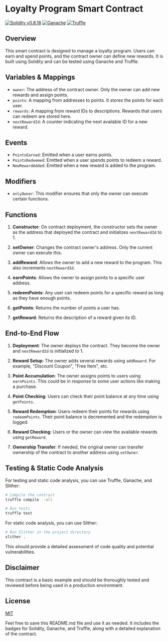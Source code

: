 # Loyalty Program Smart Contract

[![Solidity v0.8.18](https://img.shields.io/badge/Solidity-v0.8.18-blue.svg)](https://soliditylang.org/) [![Ganache](https://img.shields.io/badge/Ganache-CLI-orange.svg)](https://www.trufflesuite.com/ganache) [![Truffle](https://img.shields.io/badge/Truffle-v5.11.4-green.svg)](https://www.trufflesuite.com/truffle)

## Overview

This smart contract is designed to manage a loyalty program. Users can earn and spend points, and the contract owner can define new rewards. It is built using Solidity and can be tested using Ganache and Truffle.

## Variables & Mappings

- `owner`: The address of the contract owner. Only the owner can add new rewards and assign points.
- `points`: A mapping from addresses to points. It stores the points for each user.
- `rewards`: A mapping from reward IDs to descriptions. Rewards that users can redeem are stored here.
- `nextRewardId`: A counter indicating the next available ID for a new reward.

## Events

- `PointsEarned`: Emitted when a user earns points.
- `PointsRedeemed`: Emitted when a user spends points to redeem a reward.
- `NewRewardAdded`: Emitted when a new reward is added to the program.

## Modifiers

- `onlyOwner`: This modifier ensures that only the owner can execute certain functions.

## Functions

1. **Constructor**: On contract deployment, the constructor sets the owner as the address that deployed the contract and initializes `nextRewardId` to 1.

2. **setOwner**: Changes the contract owner's address. Only the current owner can execute this.

3. **addReward**: Allows the owner to add a new reward to the program. This also increments `nextRewardId`.

4. **earnPoints**: Allows the owner to assign points to a specific user address.

5. **redeemPoints**: Any user can redeem points for a specific reward as long as they have enough points.

6. **getPoints**: Returns the number of points a user has.

7. **getReward**: Returns the description of a reward given its ID.

## End-to-End Flow

1. **Deployment**: The owner deploys the contract. They become the owner and `nextRewardId` is initialized to 1.

2. **Reward Setup**: The owner adds several rewards using `addReward`. For example, "Discount Coupon", "Free Item", etc.

3. **Point Accumulation**: The owner assigns points to users using `earnPoints`. This could be in response to some user actions like making a purchase.

4. **Point Checking**: Users can check their point balance at any time using `getPoints`.

5. **Reward Redemption**: Users redeem their points for rewards using `redeemPoints`. Their point balance is decremented and the redemption is logged.

6. **Reward Checking**: Users or the owner can view the available rewards using `getReward`.

7. **Ownership Transfer**: If needed, the original owner can transfer ownership of the contract to another address using `setOwner`.


## Testing & Static Code Analysis

For testing and static code analysis, you can use Truffle, Ganache, and Slither:

```bash
# Compile the contract
truffle compile --all

# Run tests
truffle test
```

For static code analysis, you can use Slither:

```bash
# Run Slither in the project directory
slither .
```

This should provide a detailed assessment of code quality and potential vulnerabilities.


## Disclaimer

This contract is a basic example and should be thoroughly tested and reviewed before being used in a production environment.

## License

[MIT](https://opensource.org/licenses/MIT)

Feel free to save this README.md file and use it as needed. It includes the badges for Solidity, Ganache, and Truffle, along with a detailed explanation of the contract.